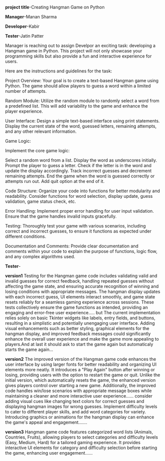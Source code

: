 ﻿**project title**-Creating Hangman Game on Python 
 
**Manager**-Manan Sharma

**Developer**-Kabir

**Tester**-Jatin Patter

Manager is reaching out to assign Develpor an exciting task: developing a Hangman game in Python.
This project will not only showcase your programming skills but also provide a fun and interactive experience for users.

Here are the instructions and guidelines for the task:

Project Overview:
Your goal is to create a text-based Hangman game using Python. The game should allow players to guess a word within a limited number of attempts.

Random Module:
Utilize the random module to randomly select a word from a predefined list. This will add variability to the game and enhance the player experience.

User Interface:
Design a simple text-based interface using print statements. Display the current state of the word, guessed letters, remaining attempts, and any other relevant information.

Game Logic:

Implement the core game logic:

Select a random word from a list.
Display the word as underscores initially.
Prompt the player to guess a letter.
Check if the letter is in the word and update the display accordingly.
Track incorrect guesses and decrement remaining attempts.
End the game when the word is guessed correctly or attempts run out.
Add quit option at the end of it.

Code Structure:
Organize your code into functions for better modularity and readability. Consider functions for word selection, display update, guess validation, game status check, etc.

Error Handling:
Implement proper error handling for user input validation. Ensure that the game handles invalid inputs gracefully.

Testing:
Thoroughly test your game with various scenarios, including correct and incorrect guesses, to ensure it functions as expected under different conditions.

Documentation and Comments:
Provide clear documentation and comments within your code to explain the purpose of functions, logic flow, and any complex algorithms used. 

**Tester**-

 **version1**
Testing for the Hangman game code includes validating valid and invalid guesses for correct feedback, handling repeated guesses without affecting the game state, and ensuring accurate recognition of winning and losing conditions with appropriate messages. The hangman display updates with each incorrect guess, UI elements interact smoothly, and game state resets reliably for a seamless gaming experience across sessions. These tests collectively ensure the game functions as intended, providing an engaging and error-free user experience.....
but
The current implementation relies solely on basic Tkinter widgets like labels, entry fields, and buttons, resulting in a simplistic and potentially unengaging user interface. Adding visual enhancements such as better styling, graphical elements for the hangman display, and improved feedback messages could significantly enhance the overall user experience and make the game more appealing to players.And at last it should ask to start the game again but automaticaly starts the game again...

**version2**
The improved version of the Hangman game code enhances the user interface by using larger fonts for better readability and organizing UI elements more neatly. It introduces a "Play Again" button after winning or losing, providing users with the option to restart the game or quit. Unlike the initial version, which automatically resets the game, the enhanced version gives players control over starting a new game. Additionally, the improved code handles win/lose scenarios with appropriate message boxes while maintaining a cleaner and more interactive user experience......
consider adding visual cues like changing text colors for correct guesses and displaying hangman images for wrong guesses. Implement difficulty levels to cater to different player skills, and add word categories for variety. Introducing graphics or animations for the hangman display can enhance the game's appeal and engagement.......

**version3**
Hangman game code features categorized word lists (Animals, Countries, Fruits), allowing players to select categories and difficulty levels (Easy, Medium, Hard) for a tailored gaming experience. It provides interactive UI elements for category and difficulty selection before starting the game, enhancing user engagement......
